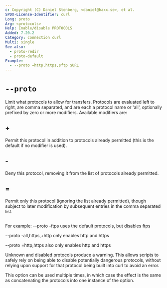 ```yaml
---
c: Copyright (C) Daniel Stenberg, <daniel@haxx.se>, et al.
SPDX-License-Identifier: curl
Long: proto
Arg: <protocols>
Help: Enable/disable PROTOCOLS
Added: 7.20.2
Category: connection curl
Multi: single
See-also:
  - proto-redir
  - proto-default
Example:
  - --proto =http,https,sftp $URL
---
```


# `--proto`

Limit what protocols to allow for transfers. Protocols are evaluated left to
right, are comma separated, and are each a protocol name or 'all', optionally
prefixed by zero or more modifiers. Available modifiers are:

## +
Permit this protocol in addition to protocols already permitted (this is
the default if no modifier is used).

## -
Deny this protocol, removing it from the list of protocols already permitted.

## =
Permit only this protocol (ignoring the list already permitted), though
subject to later modification by subsequent entries in the comma separated
list.

##

For example: --proto -ftps uses the default protocols, but disables ftps

--proto -all,https,+http only enables http and https

--proto =http,https also only enables http and https

Unknown and disabled protocols produce a warning. This allows scripts to
safely rely on being able to disable potentially dangerous protocols, without
relying upon support for that protocol being built into curl to avoid an error.

This option can be used multiple times, in which case the effect is the same
as concatenating the protocols into one instance of the option.
